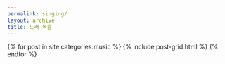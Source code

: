 ```yaml
---
permalink: singing/
layout: archive
title: 노래 녹음
---
```

<div class="tiles">
{% for post in site.categories.music %}
	{% include post-grid.html %}
{% endfor %}
</div>
